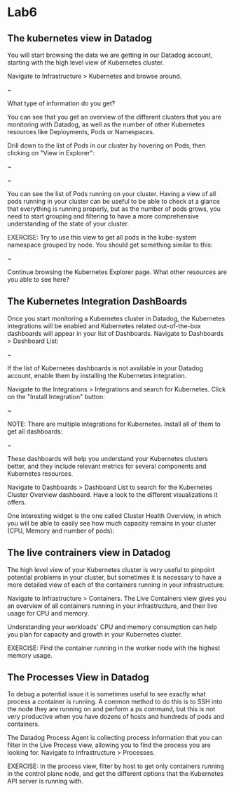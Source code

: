 # Lab6

## The kubernetes view in Datadog

You will start browsing the data we are getting in our Datadog account, starting with the high level view of Kubernetes cluster.

Navigate to Infrastructure > Kubernetes and browse around.

~[](lab6-img1.png)

What type of information do you get?

You can see that you get an overview of the different clusters that you are monitoring with Datadog, as well as the number of other Kubernetes resources like Deployments, Pods or Namespaces.

Drill down to the list of Pods in our cluster by hovering on Pods, then clicking on "View in Explorer":

~[](lab6-img2.png)

~[](lab6-img3.png)

You can see the list of Pods running on your cluster. Having a view of all pods running in your cluster can be useful to be able to check at a glance that everything is running properly, but as the number of pods grows, you need to start grouping and filtering to have a more comprehensive understanding of the state of your cluster.

EXERCISE: Try to use this view to get all pods in the kube-system namespace grouped by node. You should get something similar to this:

~[](lab6-img4.png)

Continue browsing the Kubernetes Explorer page. What other resources are you able to see here?

## The Kubernetes Integration DashBoards

Once you start monitoring a Kubernetes cluster in Datadog, the Kubernetes integrations will be enabled and Kubernetes related out-of-the-box dashboards will appear in your list of Dashboards. Navigate to Dashboards > Dashboard List:

~[](lab6-img5.png)

If the list of Kubernetes dashboards is not available in your Datadog account, enable them by installing the Kubernetes integration.

Navigate to the Integrations > Integrations and search for Kubernetes. Click on the "Install Integration" button:

~[](lab6-img6.png)

NOTE: There are multiple integrations for Kubernetes. Install all of them to get all dashboards:

~[](lab6-img7.png)

These dashboards will help you understand your Kubernetes clusters better, and they include relevant metrics for several components and Kubernetes resources.

Navigate to Dashboards > Dashboard List to search for the Kubernetes Cluster Overview dashboard. Have a look to the different visualizations it offers.

One interesting widget is the one called Cluster Health Overview, in which you will be able to easily see how much capacity remains in your cluster (CPU, Memory and number of pods):

## The live contrainers view in Datadog

The high level view of your Kubernetes cluster is very useful to pinpoint potential problems in your cluster, but sometimes it is necessary to have a more detailed view of each of the containers running in your infrastructure.

Navigate to Infrastructure > Containers. The Live Containers view gives you an overview of all containers running in your infrastructure, and their live usage for CPU and memory.

Understanding your workloads' CPU and memory consumption can help you plan for capacity and growth in your Kubernetes cluster.

EXERCISE: Find the container running in the worker node with the highest memory usage.

## The Processes View in Datadog

To debug a potential issue it is sometimes useful to see exactly what process a container is running. A common method to do this is to SSH into the node they are running on and perform a ps command, but this is not very productive when you have dozens of hosts and hundreds of pods and containers.

The Datadog Process Agent is collecting process information that you can filter in the Live Process view, allowing you to find the process you are looking for. Navigate to Infrastructure > Processes.

EXERCISE: In the process view, filter by host to get only containers running in the control plane node, and get the different options that the Kubernetes API server is running with.




